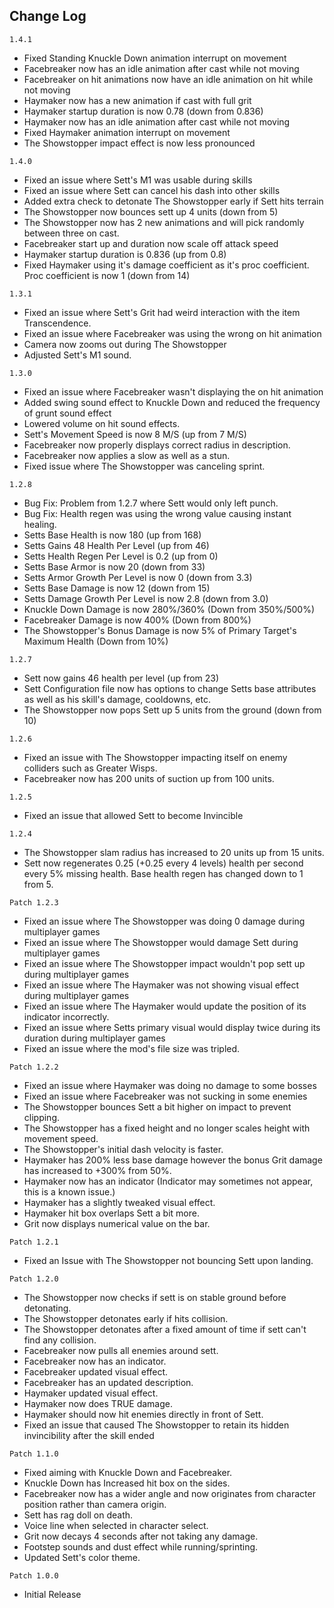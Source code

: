 ## Change Log
`1.4.1`
* Fixed Standing Knuckle Down animation interrupt on movement
* Facebreaker now has an idle animation after cast while not moving
* Facebreaker on hit animations now have an idle animation on hit while not moving
* Haymaker now has a new animation if cast with full grit
* Haymaker startup duration is now 0.78 (down from 0.836)
* Haymaker now has an idle animation after cast while not moving
* Fixed Haymaker animation interrupt on movement
* The Showstopper impact effect is now less pronounced

`1.4.0`
* Fixed an issue where Sett's M1 was usable during skills
* Fixed an issue where Sett can cancel his dash into other skills
* Added extra check to detonate The Showstopper early if Sett hits terrain
* The Showstopper now bounces sett up 4 units (down from 5)
* The Showstopper now has 2 new animations and will pick randomly between three on cast.
* Facebreaker start up and duration now scale off attack speed
* Haymaker startup duration is 0.836 (up from 0.8)
* Fixed Haymaker using it's damage coefficient as it's proc coefficient. Proc coefficient is now 1 (down from 14)

`1.3.1`
* Fixed an issue where Sett's Grit had weird interaction with the item Transcendence.
* Fixed an issue where Facebreaker was using the wrong on hit animation
* Camera now zooms out during The Showstopper
* Adjusted Sett's M1 sound.

`1.3.0`
* Fixed an issue where Facebreaker wasn't displaying the on hit animation
* Added swing sound effect to Knuckle Down and reduced the frequency of grunt sound effect
* Lowered volume on hit sound effects.
* Sett's Movement Speed is now 8 M/S (up from 7 M/S)
* Facebreaker now properly displays correct radius in description.
* Facebreaker now applies a slow as well as a stun.
* Fixed issue where The Showstopper was canceling sprint.

`1.2.8`
* Bug Fix: Problem from 1.2.7 where Sett would only left punch.
* Bug Fix: Health regen was using the wrong value causing instant healing.
* Setts Base Health is now 180 (up from 168)
* Setts Gains 48 Health Per Level (up from 46)
* Setts Health Regen Per Level is 0.2 (up from 0)
* Setts Base Armor is now 20 (down from 33)
* Setts Armor Growth Per Level is now 0 (down from 3.3)
* Setts Base Damage is now 12 (down from 15)
* Setts Damage Growth Per Level is now 2.8 (down from 3.0)
* Knuckle Down Damage is now 280%/360% (Down from 350%/500%)
* Facebreaker Damage is now 400% (Down from 800%)
* The Showstopper's Bonus Damage is now 5% of Primary Target's Maximum Health (Down from 10%)

`1.2.7`
* Sett now gains 46 health per level (up from 23)
* Sett Configuration file now has options to change Setts base attributes as well as his skill's damage, cooldowns, etc.
* The Showstopper now pops Sett up 5 units from the ground (down from 10)

`1.2.6`
* Fixed an issue with The Showstopper impacting itself on enemy colliders such as Greater Wisps.
* Facebreaker now has 200 units of suction up from 100 units.

`1.2.5`
* Fixed an issue that allowed Sett to become Invincible

`1.2.4`
* The Showstopper slam radius has increased to 20 units up from 15 units.
* Sett now regenerates 0.25 (+0.25 every 4 levels) health per second every 5% missing health. Base health regen has changed down to 1 from 5.

`Patch 1.2.3`
* Fixed an issue where The Showstopper was doing 0 damage during multiplayer games
* Fixed an issue where The Showstopper would damage Sett during multiplayer games
* Fixed an issue where The Showstopper impact wouldn't pop sett up during multiplayer games
* Fixed an issue where The Haymaker was not showing visual effect during multiplayer games
* Fixed an issue where The Haymaker would update the position of its indicator incorrectly.
* Fixed an issue where Setts primary visual would display twice during its duration during multiplayer games
* Fixed an issue where the mod's file size was tripled.

`Patch 1.2.2`
* Fixed an issue where Haymaker was doing no damage to some bosses
* Fixed an issue where Facebreaker was not sucking in some enemies
* The Showstopper bounces Sett a bit higher on impact to prevent clipping.
* The Showstopper has a fixed height and no longer scales height with movement speed.
* The Showstopper's initial dash velocity is faster.
* Haymaker has 200% less base damage however the bonus Grit damage has increased to +300% from 50%.
* Haymaker now has an indicator (Indicator may sometimes not appear, this is a known issue.)
* Haymaker has a slightly tweaked visual effect.
* Haymaker hit box overlaps Sett a bit more.
* Grit now displays numerical value on the bar.

`Patch 1.2.1`
* Fixed an Issue with The Showstopper not bouncing Sett upon landing.

`Patch 1.2.0`
* The Showstopper now checks if sett is on stable ground before detonating. 
* The Showstopper detonates early if hits collision.
* The Showstopper detonates after a fixed amount of time if sett can't find any collision.
* Facebreaker now pulls all enemies around sett. 
* Facebreaker now has an indicator.
* Facebreaker updated visual effect.
* Facebreaker has an updated description.
* Haymaker updated visual effect.
* Haymaker now does TRUE damage.
* Haymaker should now hit enemies directly in front of Sett.
* Fixed an issue that caused The Showstopper to retain its hidden invincibility after the skill ended

`Patch 1.1.0`
* Fixed aiming with Knuckle Down and Facebreaker.
* Knuckle Down has Increased hit box on the sides.
* Facebreaker now has a wider angle and now originates from character position rather than camera origin.
* Sett has rag doll on death.
* Voice line when selected in character select.
* Grit now decays 4 seconds after not taking any damage.
* Footstep sounds and dust effect while running/sprinting.
* Updated Sett's color theme.

`Patch 1.0.0`
* Initial Release
